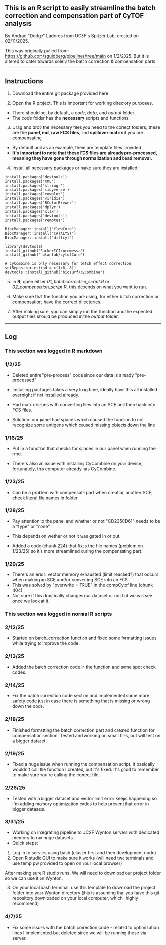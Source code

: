 ## This is an R script to easily streamline the batch correction and compensation part of CyTOF analysis 

By Andrae "Dodge" Ladores from UCSF's Spitzer Lab, created on 02/11/2025. 

This was originally pulled from: https://github.com/sguldberg/pipelines/tree/main on 1/2/2025.
But it is altered to cater towards solely the batch correction & compensation parts.

---

## Instructions

1. Download the entire git package provided here.

2. Open the R project. This is important for working directory purposes.
- There should be, by default, a *code*, *data*, and *output* folder.
- The *code* folder has the **necessary** scripts and functions.

3. Drag and drop the necessary files you need to the correct folders, these are the **panel**, **md**, **raw FCS files**, and **spillover matrix** if you are compensating.
- By default and as an example, there are template files provided.
- **It's important to note that these FCS files are already pre-processed, meaning they have gone through normalization and bead removal.**

4. Install all necessary packages or make sure they are installed:
``` 
install.packages('devtools')
install.packages('XML')
install.packages('stringr')
install.packages('tidyverse')
install.packages('cowplot')
install.packages('viridis')
install.packages('RColorBrewer')
install.packages('dplyr')
install.packages('xlsx')
install.packages('devtools')
install.packages('remotes')

BiocManager::install("flowCore")
BiocManager::install("CATALYST")
BiocManager::install("diffcyt")

library(devtools)
install_github("ParkerICI/premessa")
install_github("nolanlab/cytofCore")

# cyCombine is only necessary for batch effect correction
setRepositories(ind = c(1:6, 8))
devtools::install_github("biosurf/cyCombine") 
``` 

5. In **R**, open either *01_batchcorrection_script.R* or *02_compensation_script.R*, this depends on what you want to run.

6. Make sure that the function you are using, for either batch correction or compensation, have the correct directories.

7. After making sure, you can simply run the function and the expected output files should be produced in the *output* folder.

---

## Log

### This section was logged in R markdown

### 1/2/25
- Deleted entire "pre-process" code since our data is already "pre-processed"
- Installing packages takes a very long time, ideally have this all installed overnight if not installed already.

- Had matrix issues with converting files into an SCE and then back into FCS files.
- Solution: our panel had spaces which caused the function to not recognize some antigens which caused missing objects down the line

### 1/16/25 
- Put in a function that checks for spaces in our panel when running the rmd.

- There's also an issue with installing CyCombine on your device, fortunately, this computer already has CyCombine.

### 1/23/25
- Can be a problem with compensate part when creating another SCE; check literal file names in folder

### 1/28/25
- Pay attention to the panel and whether or not "CD235CD61" needs to be a "type" or "none"
- This depends on wether or not it was gated in or out.

- Added a code (chunk 224) that fixes the file names (problem on 1/23/25) so it's more streamlined during the compensating part. 

### 1/29/25
- There's an error: vector memory exhausted (limit reached?) that occurs when making an SCE and/or converting SCE into an FCS.
- This was solved by "overwrite = TRUE" in the compCytof line (chunk 404)
- Not sure if this drastically changes our dataset or not but we will see once we look at it.

### This section was logged in normal R scripts

### 2/12/25
- Started on batch_correction function and fixed some formatting issues while trying to improve the code.

### 2/13/25
- Added the batch correction code in the function and some spot check codes.

### 2/14/25
- Fix the batch correction code section and implemented some more safety code just in case there is something that is missing or wrong down the code.

### 2/18/25
- Finished formatting the batch correction part and created function for compensation section. Tested and working on small files, but will test on a bigger dataset.

### 2/19/25
- Fixed a huge issue when running the compensation script. It basically wouldn't call the function I created, but it's fixed. It's good to remember to make sure you're calling the correct file.

### 2/26/25
- Tested with a bigger dataset and vector limit error keeps happening so I'm adding memory optimization codes to help prevent that error in bigger datasets.

### 3/31/25
- Working on integrating pipeline to UCSF Wynton servers with dedicated memory to run huge datasets.
- Quick steps:
1. Log in to servers using bash (cluster first and then development node)
2. Open R studio GUI to make sure it works (will need two terminals and use temp pw provided to open on your local browser)

After making sure R studio runs. We will need to download our project folder so we can use it on Wynton.

3. On your local bash terminal, use this template to download the project folder into your Wynton directory (this is assuming that you have this git repository downloaded on your local computer, which I highly recommend)

### 4/7/25
- Fix some issues with the batch correction code - related to optimization lines I implemented but deleted since we will be running these via server.
